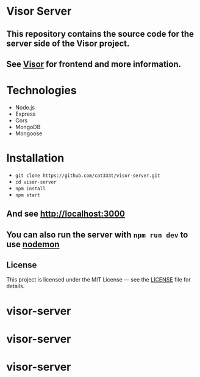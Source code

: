 # Visor Server

## This repository contains the source code for the server side of the Visor project.

## See [Visor](https://github.com/cat333t/visor) for frontend and more information.

# Technologies

- Node.js
- Express
- Cors
- MongoDB
- Mongoose

# Installation

- `git clone https://github.com/cat333t/visor-server.git`
- `cd visor-server`
- `npm install`
- `npm start`

## And see [http://localhost:3000](http://localhost:3000)

## You can also run the server with `npm run dev` to use [nodemon](https://nodemon.com/)

## License
This project is licensed under the MIT License — see the [LICENSE](LICENSE) file for details.
# visor-server
# visor-server
# visor-server
